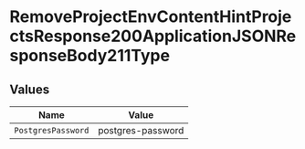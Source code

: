 # RemoveProjectEnvContentHintProjectsResponse200ApplicationJSONResponseBody211Type


## Values

| Name               | Value              |
| ------------------ | ------------------ |
| `PostgresPassword` | postgres-password  |